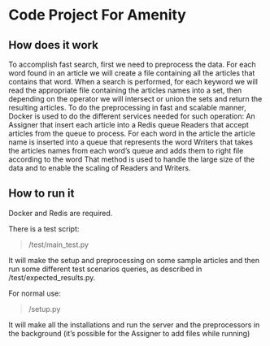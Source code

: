 # Code Project For Amenity
## How does it work
To accomplish fast search, first we need to preprocess the data. For each word found in an article we will create a file containing all the articles that contains that word.
When a search is performed, for each keyword we will read the appropriate file containing the articles names into a set, then depending on the operator we will intersect or union the sets and return the resulting articles.
To do the preprocessing in fast and scalable manner, Docker is used to do the different services needed for such operation:
An Assigner that insert each article into a Redis queue
Readers that accept articles from the queue to process. For each word in the article the article name is inserted into a queue that represents the word
Writers that takes the articles names from each word’s queue and adds them to right file according to the word
That method is used to handle the large size of the data and to enable the scaling of Readers and Writers.

## How to run it
Docker and Redis are required.

There is a test script:
>/test/main_test.py

It will make the setup and preprocessing on some sample articles and then run some different test scenarios queries, as described in /test/expected_results.py.

For normal use: 
>/setup.py

It will make all the installations and run the server and the preprocessors in the background (it’s possible for the Assigner to add files while running)
